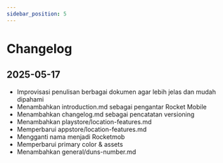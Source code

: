 ```yaml
---
sidebar_position: 5
---
```


# Changelog

## 2025-05-17

- Improvisasi penulisan berbagai dokumen agar lebih jelas dan mudah dipahami  
- Menambahkan introduction.md sebagai pengantar Rocket Mobile
- Menambahkan changelog.md sebagai pencatatan versioning
- Menambahkan playstore/location-features.md
- Memperbarui appstore/location-features.md
- Mengganti nama menjadi Rocketmob
- Memperbarui primary color & assets
- Menambahkan general/duns-number.md